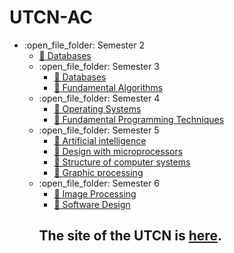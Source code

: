 # UTCN-AC

<ul>
  
   <li>:open_file_folder: Semester 2
     <ul>
      <li>
        <a href="https://github.com/OctavianHitu/UTCN-AC/tree/main/Semestrul%203/Baze%20de%20date">
         📘 Databases
        </a>
      </li>
       </ul>
<ul>
  
   <li>:open_file_folder: Semester 3
     <ul>
      <li>
        <a href="https://github.com/OctavianHitu/UTCN-AC/tree/main/Semestrul%203/Baze%20de%20date">
         📘 Databases
        </a>
      </li>
      <li>
        <a href="https://github.com/OctavianHitu/UTCN-AC/tree/main/Semestrul%203/Algoritmi%20Fundamentali">
         📘 Fundamental Algorithms
        </a>
      </li>
       </ul>
 
  
  <li>:open_file_folder: Semester 4
     <ul>
      <li>
        <a href="https://github.com/OctavianHitu/UTCN-AC/tree/main/Semestrul%204/Sisteme%20de%20Operare">
         📘 Operating Systems
        </a>
      </li> 
       <li>
        <a href="https://github.com/OctavianHitu/UTCN-AC/tree/main/Semestrul%204/Tehnici%20de%20Programare">
         📘 Fundamental Programming Techniques
        </a>
      </li> 
    </ul>
    
  <li>:open_file_folder: Semester 5
    <ul>
       <li>
        <a href="https://github.com/OctavianHitu/UTCN-AC/tree/main/Semetrul%205/Inteligenta%20Artificiala">
        📘 Artificial intelligence
        </a>
      </li>
       <li>
        <a href="https://github.com/OctavianHitu/UTCN-AC/tree/main/Semetrul%205/Proiectare%20cu%20Microprocesoare/ProiectMasinaPMP">
        📘 Design with microprocessors
        </a>
      </li>
      <li>
        <a href="https://github.com/OctavianHitu/UTCN-AC/tree/main/Semetrul%205/Structura%20Sistemelor%20de%20Calcul">
       📘 Structure of computer systems
        </a>
      </li>
            <li>
        <a href="https://github.com/OctavianHitu/UTCN-AC/tree/main/Semetrul%205/Prelucrare%20Grafica">
       📘 Graphic processing
        </a>
      </li>
    </ul>
       <li>:open_file_folder: Semester 6
     <ul>
      <li>
        <a href="https://github.com/OctavianHitu/UTCN-AC/tree/main/Semestrul%206/Procesare%20de%20imagine">
         📘 Image Processing
        </a>
      </li>
       <li>
        <a href="https://github.com/OctavianHitu/UTCN-AC/tree/main/Semestrul%206/Proiectare%20Software">
         📘 Software Design
        </a>
      </li>
       </ul>
     
        
   
   

## The site of the UTCN is [here](https://ac.utcluj.ro/acasa.html).
